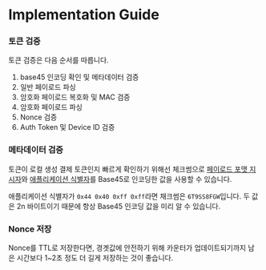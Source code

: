 # Implementation Guide

### 토큰 검증

토큰 검증은 다음 순서를 따릅니다.

1. base45 인코딩 확인 및 메타데이터 검증
2. 일반 페이로드 파싱
3. 암호화 페이로드 복호화 및 MAC 검증
4. 암호화 페이로드 파싱
5. Nonce 검증
6. Auth Token 및 Device ID 검증

### 메타데이터 검증

토큰이 로컬 생성 결제 토큰인지 빠르게 확인하기 위해선 체크썸으로 [페이로드 포맷 지시자](./1-Payload.md#payload-format-indicator)와 [애플리케이션 식별자](./1-Payload.md#application-identifier)를 Base45로 인코딩한 값을 사용할 수 있습니다.

애플리케이션 식별자가 `0x44 0x40 0xff 0xff`라면 채크썸은 `6T9SS8FGW`입니다. 두 값은 2n 바이트이기 때문에 항상 Base45 인코딩 값을 미리 알 수 있습니다.

### Nonce 저장

Nonce를 TTL로 저장한다면, 경곗값에 안전하기 위해 카운터가 업데이트되기까지 남은 시간보다 1~2초 정도 더 길게 저장하는 것이 좋습니다.

